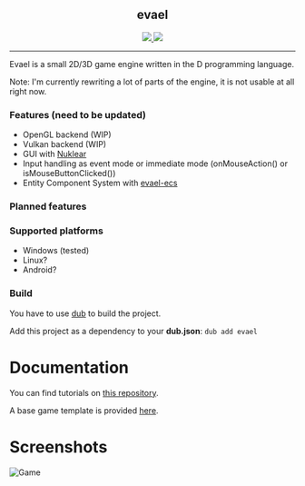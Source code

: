 <!-- LOGO -->
<p align="center">
  <h2 align="center">evael</h2>
  <p align="center">
    <a href="https://github.com/evael-dev/evael/actions">
        <img src="https://github.com/evael-dev/evael/workflows/Build/badge.svg">
    </a>
    <img src="https://img.shields.io/github/license/evael-dev/evael">
    <br />
  </p>
</p>

- - -

Evael is a small 2D/3D game engine written in the D programming language.

Note: I'm currently rewriting a lot of parts of the engine, it is not usable at all right now.

### Features (need to be updated)

- OpenGL backend (WIP)
- Vulkan backend (WIP)
- GUI with [Nuklear](https://github.com/vurtun/nuklear/)
- Input handling as event mode or immediate mode (onMouseAction() or isMouseButtonClicked())
- Entity Component System with [evael-ecs](https://github.com/evael-dev/evael-ecs)

### Planned features


### Supported platforms

- Windows (tested)
- Linux?
- Android?

### Build

You have to use [dub](https://code.dlang.org/download) to build the project.

Add this project as a dependency to your **dub.json**: `dub add evael`

Documentation
===========

You can find tutorials on [this repository](https://github.com/evael-dev/evael-tutorials).

A base game template is provided [here](https://github.com/evael-dev/evael-game-template).

Screenshots
===========

![Game](https://pbs.twimg.com/media/Czla-BXWQAAGSxH.jpg)